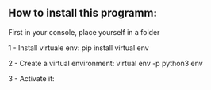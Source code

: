 ## How to install this programm:

First in your console, place yourself in a folder

1 - Install virtuale env:
pip install virtual env

2 - Create a virtual environment:
virtual env -p python3 env

3 - Activate it: